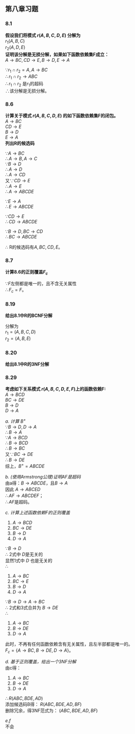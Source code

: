 ## 第八章习题  

### 8.1  
**假设我们将模式 $r \left( A, B, C, D, E \right)$ 分解为**  
$r_1 \left( A, B, C \right)$  
$r_2 \left( A, D, E \right)$  
**证明该分解是无损分解，如果如下函数依赖集F成立：**  
$A \to BC, CD \to E, B \to D, E \to A$  

$\because r_1 \cap r_2 = A, A \to BC$  
$\therefore r_1 \cap r_2 \to ABC$  
$\therefore r_1 \cap r_2$ 是$r_1$的超码  
$\therefore$该分解是无损分解。

### 8.6  
**计算关于模式 $r \left( A, B, C, D, E \right)$ 的如下函数依赖集F的闭包。**  
$A \to BC$  
$CD \to E$  
$B \to D$  
$E \to A$  
**列出R的候选码**  

$\because A \to BC$  
$\therefore A \to B, A \to C$  
$\because B \to D$  
$\therefore A \to D$  
$\therefore A \to CD$  
又$\because CD \to E$  
$\therefore A \to E$  
$\therefore A \to ABCDE$  

$\because E \to A$  
$\therefore E \to ABCDE$  

$\because CD \to E$  
$\therefore CD \to ABCDE$  

$\because B \to D, BC \to CD$  
$\therefore BC \to ABCDE$  

$\therefore$ R的候选码有$A, BC, CD, E$。  

### 8.7  
**计算8.6的正则覆盖$F_c$**  

$\because F$左侧都是唯一的，且不含无关属性  
$\therefore F_c = F$。  

### 8.19  
**给出8.1中R的BCNF分解**  

分解为  
$r_1 = \left( A, B, C, D \right)$  
$r_2 = \left( A, B, E \right)$  

### 8.20  
**给出8.1中R的3NF分解**

### 8.29  
**考虑如下关系模式 $r \left( A, B, C, D, E, F \right)$上的函数依赖F:**  
$A \to BCD$  
$BC \to DE$  
$B \to D$  
$D \to A$  

*a. 计算 $B^+$*  
$\because B \to D, D \to A$  
$\therefore B \to A$  
$\because A \to BCD$  
$\therefore B \to BCD$  
$\therefore B \to BC$  
又$\because BC \to DE$  
$\therefore B \to DE$  
综上，$B^+ = ABCDE$  

*b. (使用Armstrong公理)证明AF是超码*  
由a得：$B \to ABCDE$，且$B \to A$  
因此 $A \to ABCED$  
$\therefore AF \to ABCDEF$；  
$\therefore AF$是超码。  

*c. 计算上述函数依赖F的正则覆盖*  
1. $A \to BCD$
2. $BC \to DE$
3. $B \to D$
4. $D \to A$  

$\because B \to D$  
$\therefore$ 2式中 $D$是无关的  
显然1式中 $D$ 也是无关的  
$\therefore$ 
1. $A \to BC$  
2. $BC \to E$  
3. $B \to D$  
4. $D \to A$  

$\because B \to D\to A \to BC$  
$\therefore$ 2式和3式合并为 $B \to DE$  
$\therefore$  
1. $A \to BC$  
2. $B \to DE$  
3. $D \to A$  

此时，不再有任何函数依赖含有无关属性，且左半部都是唯一的。  
$F_c = \lbrace A \to BC, B \to DE, D \to A \rbrace$。

*d. 基于正则覆盖，给出一个3NF分解*  
由c得：  
1. $A \to BC$  
2. $B \to DE$  
3. $D \to A$  

$\therefore R \left( ABC, BDE, AD \right)$  
添加候选码B得： $R \left( ABC, BDE, AD, BF \right)$  
删除冗余，得3NF范式为： $\left( ABC, BDE, AD, BF \right)$

*e.f*  
 不会